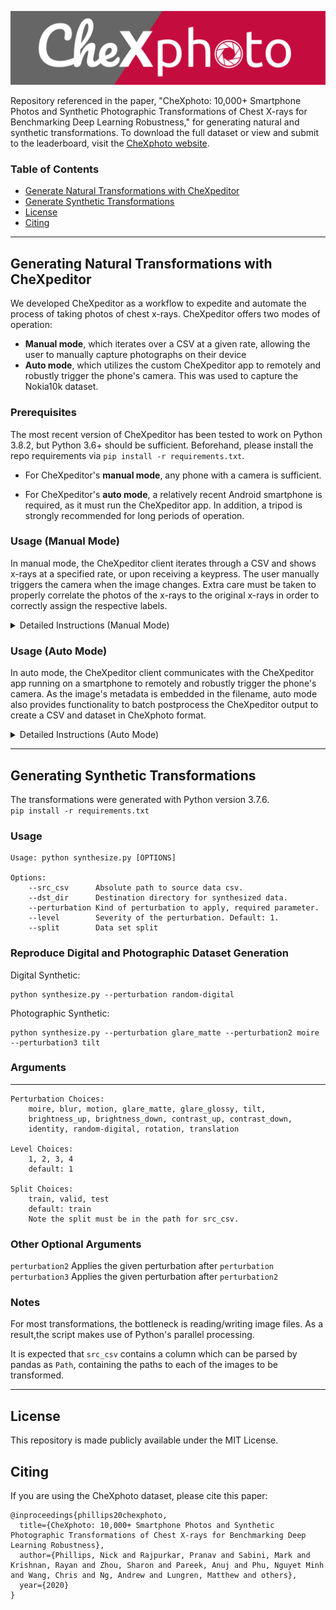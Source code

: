 ![LOGO](/img/CheXphoto.png)

Repository referenced in the paper, "CheXphoto: 10,000+ Smartphone Photos and Synthetic Photographic Transformations of Chest X-rays for Benchmarking Deep Learning Robustness," for generating natural and synthetic transformations. To download the full dataset or view and submit to the leaderboard, visit the [CheXphoto website](https://stanfordmlgroup.github.io/competitions/chexphoto/).

### Table of Contents

- [Generate Natural Transformations with CheXpeditor](#natural)
- [Generate Synthetic Transformations](#synthetic)
- [License](#license)
- [Citing](#citing)

---

<a name="natural"></a>

## Generating Natural Transformations with CheXpeditor

We developed CheXpeditor as a workflow to expedite and automate the process of taking photos of chest x-rays. CheXpeditor offers two modes of operation:

- **Manual mode**, which iterates over a CSV at a given rate, allowing the user to manually capture photographs on their device
- **Auto mode**, which utilizes the custom CheXpeditor app to remotely and robustly trigger the phone's camera. This was used to capture the Nokia10k dataset.

### Prerequisites

The most recent version of CheXpeditor has been tested to work on Python 3.8.2, but Python 3.6+ should be sufficient. Beforehand, please install the repo requirements via `pip install -r requirements.txt`.

- For CheXpeditor's **manual mode**, any phone with a camera is sufficient.

- For CheXpeditor's **auto mode**, a relatively recent Android smartphone is required, as it must run the CheXpeditor app. In addition, a tripod is strongly recommended for long periods of operation.

### Usage (Manual Mode)

In manual mode, the CheXpeditor client iterates through a CSV and shows x-rays at a specified rate, or upon receiving a keypress. The user manually triggers the camera when the image changes. Extra care must be taken to properly correlate the photos of the x-rays to the original x-rays in order to correctly assign the respective labels.

<details>
  <summary>Detailed Instructions (Manual Mode)</summary>
  
The script `chexpeditor_collect_manual.py` will run CheXpeditor in manual mode. The usage is documented by running `python chexpeditor_collect_manual.py --help`, which is reproduced below:

```
python chexpeditor_collect_manual.py [OPTIONS]

Options:
--csv_path			Path to data CSV
--data_dir   		The directory in which CheXphoto is located
--row_start    		Row index of the first image to load (inclusive). 0 is first image
--row_end     		Row index of the last entry to load (exclusive). Omit to load all entries until end.
--screen_height 	Height (in px) of the screen
--screen_width 		Width (in px) of the screen
--delay        		Interval in between images (in ms). Omit to require a keypress to advance.
```

More information on usage (and sample invocations) is available in the file-level docstring for `chexpeditor_collect_manual.py`.

</details>

### Usage (Auto Mode)

In auto mode, the CheXpeditor client communicates with the CheXpeditor app running on a smartphone to remotely and robustly trigger the phone's camera. As the image's metadata is embedded in the filename, auto mode also provides functionality to batch postprocess the CheXpeditor output to create a CSV and dataset in CheXphoto format.

<details>
  <summary>Detailed Instructions (Auto Mode)</summary>

#### Auto Mode Setup

1. Install the CheXpeditor application on your smartphone. As of now, we only support relatively recent Android phones (Android 8+, equivalently API level 26+). There are two installation methods:
   - **Via APK**. The CheXpeditor APK is available in `chexpeditor/server/chexpeditor-server.apk`. You can copy it directly to your phone and open it from the File Manager to install. **FOR YOUR SECURITY, do not install the APK from any other source other than this repo!** If you are unsure whether an APK you have received is safe, we also provide the Android Studio project which can be used to build the CheXpeditor app.
   - **Via build from Android Studio**. In the case the application fails to install or function on your device, we have provided the Android Studio project which contains the necessary resources to build the CheXpeditor app.
2. Once installed, you may need to set the permissions for the CheXpeditor app to allow access to "Storage" (for writing files) and "Camera" (for taking pictures). Insufficient permissions can cause the app to crash.
3. Use a tripod to mount the phone into a position in front of the monitor where an image will be visible. To test that the chest x-ray is fully in view, you can use manual mode to cycle through some images.
4. Make sure that your computer and the phone are on the **same network**. This will enable them to communicate and exchange metadata.

#### Running CheXpeditor Server & Client

Once setup is complete, you are ready to run CheXpeditor in auto mode with the following steps!

1. Start the CheXpeditor server (app) on your phone.

   - In the field for `row_start`, enter the row of your CSV that you would like to begin taking photos at.
   - Press the "Start" button. You should see a status message similar to `UDP Server is running on 10.2.1.103:4445`. This is the IP and port of the server. Save this information for the next step.

2. Start the CheXpeditor client on your computer.

   - The script `chexpeditor_collect_auto.py` will start the CheXpeditor client in auto mode. The usage is documented by running `python chexpeditor_collect_auto.py --help`, which is reproduced below:

     ```
     python chexpeditor_collect_auto.py [OPTIONS]

     Options:
       --csv_path 		Path to data CSV
       --data_dir		The directory in which CheXphoto is located
       --row_start 		Row index of the first image to load (inclusive). 0 is first image
       --row_end			Row index of the last entry to load (exclusive). Omit to load all entries until end.
       --screen_height	Height (in px) of the screen
       --screen_width 	Width (in px) of the screen
       --ip      	    IP address for CheXpeditor server
       --port			Port for CheXpeditor server
     ```

     More information on usage (and sample invocations) is available in the file-level docstring for `chexpeditor_collect_auto.py`.

   - One important thing to note is that the `--row_start` parameter passed into the script **must match** the `row_start` entered into the application UI. This ensures that the server and client are explicitly in sync.

   - If everything was successful, you should see the x-rays automatically advance on the computer monitor, as the CheXpeditor app automatically triggers the phone camera.

#### Creating a Dataset from CheXpeditor Output

After running through the images, any photos from CheXpeditor will be stored in the `/CheXpeditor/` folder on your phone. At this point, you can transfer them off your phone and onto your computer into any directory, which we will refer to as `--chexpeditor_export_dir`.

Given these images, the script `compile_csv_from_chexpeditor.py` will take the original CSV used to run the CheXpeditor client, and assign labels to the CheXpeditor photos using the metadata embedded in the filename. Additionally, it will generate a dataset in the CheXphoto format, along with the corresponding CSV. You can now use this dataset for training or evaluation. The usage is documented by running `python compile_csv_from_chexpeditor.py --help`, which is reproduced below:

```
python compile_csv_from_chexpeditor.py [OPTIONS]

Options:
  --src_csv_path				Path to original source CSV (--csv_path in collect_natural_auto.py)
  --src_row_start				Starting row of source data range (inclusive)
  --src_row_end					Ending row of source data range (exclusive)
  --chexpeditor_export_dir 		Local directory containing CheXpeditor outputs
  --dst_data_dir				Where the output images should be saved, preserving the original directory structure
  --dst_dataset_name			Name for generated dataset, which will be prepended to paths in destination CSV
  --dst_csv_path				Save location for the CSV of the transformed dataset
  --copy			         	Specify False to only generate a CSV
```

More information on usage (and sample invocations) is available in the file-level docstring for `compile_csv_from_chexpeditor.py`.

</details>

---

<a name="synthetic"></a>

## Generating Synthetic Transformations

The transformations were generated with Python version 3.7.6.  
`pip install -r requirements.txt`

### Usage

```
Usage: python synthesize.py [OPTIONS]

Options:
    --src_csv      Absolute path to source data csv.
    --dst_dir      Destination directory for synthesized data.
    --perturbation Kind of perturbation to apply, required parameter.
    --level        Severity of the perturbation. Default: 1.
    --split        Data set split
```

### Reproduce Digital and Photographic Dataset Generation

Digital Synthetic:

```
python synthesize.py --perturbation random-digital
```

Photographic Synthetic:

```
python synthesize.py --perturbation glare_matte --perturbation2 moire --perturbation3 tilt
```

### Arguments

---

```
Perturbation Choices:
    moire, blur, motion, glare_matte, glare_glossy, tilt,
    brightness_up, brightness_down, contrast_up, contrast_down,
    identity, random-digital, rotation, translation

Level Choices:
    1, 2, 3, 4
    default: 1

Split Choices:
    train, valid, test
    default: train
    Note the split must be in the path for src_csv.
```

### Other Optional Arguments

`perturbation2` Applies the given perturbation after `perturbation`  
`perturbation3` Applies the given perturbation after `perturbation2`

### Notes

For most transformations, the bottleneck is reading/writing image files. As a result,the script makes use of Python's parallel processing.

It is expected that `src_csv` contains a column which can be parsed by pandas as `Path`, containing the paths to each of the images to be transformed.

---

<a name="license"></a>

## License

This repository is made publicly available under the MIT License.

<a name="citing"></a>

## Citing

If you are using the CheXphoto dataset, please cite this paper:

```
@inproceedings{phillips20chexphoto,
  title={CheXphoto: 10,000+ Smartphone Photos and Synthetic Photographic Transformations of Chest X-rays for Benchmarking Deep Learning Robustness},
  author={Phillips, Nick and Rajpurkar, Pranav and Sabini, Mark and Krishnan, Rayan and Zhou, Sharon and Pareek, Anuj and Phu, Nguyet Minh and Wang, Chris and Ng, Andrew and Lungren, Matthew and others},
  year={2020}
}
```
